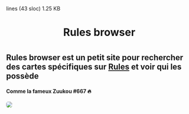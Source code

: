 lines (43 sloc) 1.25 KB
<h1 align="center">
    Rules browser
<h1>
 
## Rules browser est un petit site pour rechercher des cartes spécifiques sur [Rules](https://rules.art/) et voir qui les possède
#### Comme la fameux Zuukou #667 🔥
  
<img src="./static/img/template.png" style="border-radius:5px;">
